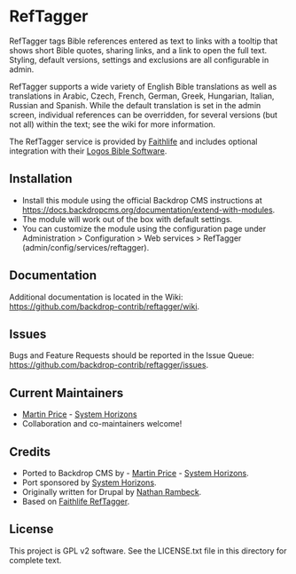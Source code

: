 RefTagger
========
RefTagger tags Bible references entered as text to links with a tooltip that 
shows short Bible quotes, sharing links, and a link to open the full text. 
Styling, default versions, settings and exclusions are all configurable in 
admin.

RefTagger supports a wide variety of English Bible translations as well as 
translations in Arabic, Czech, French, German, Greek, Hungarian, Italian, 
Russian and Spanish. While the default translation is set in the admin screen,
individual references can be overridden, for several versions (but not all) 
within the text; see the wiki for more information.

The RefTagger service is provided by [Faithlife](https://faithlife.com/products/reftagger?ref=backdropcms) 
and includes optional integration with their [Logos Bible Software](https://www.logos.com/?ref=backdropcms).

Installation
------------
- Install this module using the official Backdrop CMS instructions at 
https://docs.backdropcms.org/documentation/extend-with-modules.
- The module will work out of the box with default settings.
- You can customize the module using the configuration page under 
Administration > Configuration > Web services > RefTagger 
(admin/config/services/reftagger).

Documentation
-------------
Additional documentation is located in the Wiki:
https://github.com/backdrop-contrib/reftagger/wiki.

Issues
------
Bugs and Feature Requests should be reported in the Issue Queue:
https://github.com/backdrop-contrib/reftagger/issues.

Current Maintainers
-------------------
- [Martin Price](https://github.com/yorkshire-pudding) - [System Horizons](https://www.systemhorizons.co.uk)
- Collaboration and co-maintainers welcome!

Credits
-------
- Ported to Backdrop CMS by - [Martin Price](https://github.com/yorkshire-pudding) - [System Horizons](https://www.systemhorizons.co.uk).
- Port sponsored by [System Horizons](https://www.systemhorizons.co.uk).
- Originally written for Drupal by [Nathan Rambeck](https://github.com/nrambeck).
- Based on [Faithlife RefTagger](https://faithlife.com/products/reftagger?ref=backdropcms).

License
-------
This project is GPL v2 software.
See the LICENSE.txt file in this directory for complete text.